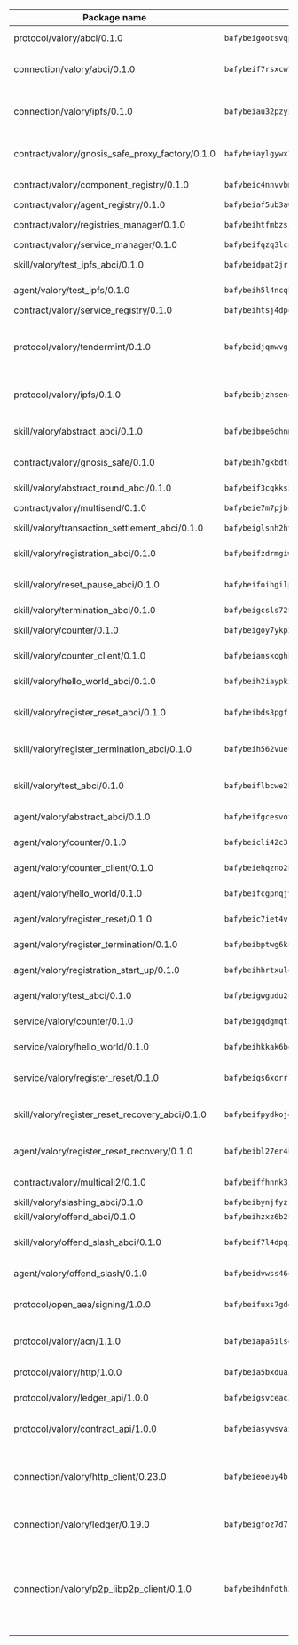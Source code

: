 | Package name                                                  | Package hash                                                  | Description                                                                                                                |
| ------------------------------------------------------------- | ------------------------------------------------------------- | -------------------------------------------------------------------------------------------------------------------------- |
| protocol/valory/abci/0.1.0                                    | `bafybeigootsvqpk6th5xpdtzanxum3earifrrezfyhylfrit7yvqdrtgpe` | A protocol for ABCI requests and responses.                                                                                |
| connection/valory/abci/0.1.0                                  | `bafybeif7rsxcw72mbzwcui3ozfaay5qnqorj5c52zedpqf56zczsxox3xe` | connection to wrap communication with an ABCI server.                                                                      |
| connection/valory/ipfs/0.1.0                                  | `bafybeiau32pzy55ta6ugl2bebevlxudal6pnlfomhplfm5mph6reaw3krq` | A connection responsible for uploading and downloading files from IPFS.                                                    |
| contract/valory/gnosis_safe_proxy_factory/0.1.0               | `bafybeiaylgywx2qtoaddokexql3d4iqfz5l7rlm5q24lzbn36we3ovfjmi` | Gnosis Safe proxy factory (GnosisSafeProxyFactory) contract                                                                |
| contract/valory/component_registry/0.1.0                      | `bafybeic4nnvvbm7ub5b2wpbgjixlpcygo7zbelasc3bhw5vurnrrrnvkau` | Component registry contract                                                                                                |
| contract/valory/agent_registry/0.1.0                          | `bafybeiaf5ub3awwjyfhg7njnyysch3m5ywps35vbvw7cqfhudsm4wjhjrq` | Agent registry contract                                                                                                    |
| contract/valory/registries_manager/0.1.0                      | `bafybeihtfmbzsjwsz7kmujzc4bofyoxckekbdi643f762tj3fe4witgjqu` | Registries Manager contract                                                                                                |
| contract/valory/service_manager/0.1.0                         | `bafybeifqzq3lcnnck5jw5p5b7tekumkx7jf2nugqx2peljpy3nsiuizrmq` | Service Manager contract                                                                                                   |
| skill/valory/test_ipfs_abci/0.1.0                             | `bafybeidpat2jrz35f3u6v7w32mksctt7esdqayhhppdxcb77g5arzhzz5u` | IPFS e2e testing application.                                                                                              |
| agent/valory/test_ipfs/0.1.0                                  | `bafybeih5l4ncqh4wjxibaukz574ol7ieddagxgqplwjc2o57tk2d22gpnq` | Agent for testing the ABCI connection.                                                                                     |
| contract/valory/service_registry/0.1.0                        | `bafybeihtsj4dpoi4iaml2jctlth2y26diam3npkfe736vpg67tgb6th53a` | Service Registry contract                                                                                                  |
| protocol/valory/tendermint/0.1.0                              | `bafybeidjqmwvgi4rqgp65tbkhmi45fwn2odr5ecezw6q47hwitsgyw4jpa` | A protocol for communication between two AEAs to share tendermint configuration details.                                   |
| protocol/valory/ipfs/0.1.0                                    | `bafybeibjzhsengtxfofqpxy6syamplevp35obemwfp4c5lhag3v2bvgysa` | A protocol specification for IPFS requests and responses.                                                                  |
| skill/valory/abstract_abci/0.1.0                              | `bafybeibpe6ohnm4ritfnghdtpczdqlrcwufrxr5g75inkkgazeqhonyclu` | The abci skill provides a template of an ABCI application.                                                                 |
| contract/valory/gnosis_safe/0.1.0                             | `bafybeih7gkbdtnhkc3i53mbsj7bcihqa7xau6ewsnew4kkul7phwb4ucjm` | Gnosis Safe (GnosisSafeL2) contract                                                                                        |
| skill/valory/abstract_round_abci/0.1.0                        | `bafybeif3cqkks5qx3lqi6nwwhebcirhazt2vidw3sueeqsyxvjeszjt3om` | abstract round-based ABCI application                                                                                      |
| contract/valory/multisend/0.1.0                               | `bafybeie7m7pjbnw7cccpbvmbgkut24dtlt4cgvug3tbac7gej37xvwbv3a` | MultiSend contract                                                                                                         |
| skill/valory/transaction_settlement_abci/0.1.0                | `bafybeiglsnh2hvfau5gab7requh34k4sbqwbjvrhhqjpes4hakcwq46cpi` | ABCI application for transaction settlement.                                                                               |
| skill/valory/registration_abci/0.1.0                          | `bafybeifzdrmgiwx66cvxqg63uct6ul4hty6cg33i2hhwi7kkyljntfdopy` | ABCI application for common apps.                                                                                          |
| skill/valory/reset_pause_abci/0.1.0                           | `bafybeifoihgilpfr76hc5skzspm6qehkwivx7ld2cy3veipcsi4gr2c7na` | ABCI application for resetting and pausing app executions.                                                                 |
| skill/valory/termination_abci/0.1.0                           | `bafybeigcsls72uosoui2y5ppmnvsljjhnxakkeh3fdohklcg66aqq4g7xu` | Termination skill.                                                                                                         |
| skill/valory/counter/0.1.0                                    | `bafybeigoy7ykp2rei6nnenh4aghkbx5xztspb5dfcsoeypljregrwrtpwi` | The ABCI Counter application example.                                                                                      |
| skill/valory/counter_client/0.1.0                             | `bafybeianskoghhdffn4wqquup3rtziefq6jareutugb6a5zkbvuvctgk3i` | A client for the ABCI counter application.                                                                                 |
| skill/valory/hello_world_abci/0.1.0                           | `bafybeih2iaypkx7hpahpq5lrwp5qtkk7mqltsrydotxggwgt6ca7x2xu5m` | Hello World ABCI application.                                                                                              |
| skill/valory/register_reset_abci/0.1.0                        | `bafybeibds3pgfznnqjrff74d7jtosme2miwwssohsym2ykou36ar5yi3na` | ABCI application for dummy skill that registers and resets                                                                 |
| skill/valory/register_termination_abci/0.1.0                  | `bafybeih562vueunkebwjri4ulqbrs45swcfsykjpf3rs45w2pg2blabjnq` | ABCI application for dummy skill that registers and resets                                                                 |
| skill/valory/test_abci/0.1.0                                  | `bafybeiflbcwe2b7ep3etu6gyja3c5tsfpn3owci3gl4patmr2z6mmxvb6i` | ABCI application for testing the ABCI connection.                                                                          |
| agent/valory/abstract_abci/0.1.0                              | `bafybeifgcesvothzojs4rs32v7igmxnxurnbk7a5oo64ltrrvktfxgkmte` | The abstract ABCI AEA - for testing purposes only.                                                                         |
| agent/valory/counter/0.1.0                                    | `bafybeicli42c3ruqqcrypqnkhrae4hwfjvyaz3v3hjwddyesl5yzmsmfvu` | The ABCI Counter example as an AEA                                                                                         |
| agent/valory/counter_client/0.1.0                             | `bafybeiehqzno2htmg37mwcdaifptslsz2zpjwptq33gpdegpuaxknpoxza` | The ABCI Counter example as an AEA                                                                                         |
| agent/valory/hello_world/0.1.0                                | `bafybeifcgpnqjvvs2cnrhb4gcg7tblljr6j4zc752dcjg2p2rqz3c2h6py` | Hello World ABCI example.                                                                                                  |
| agent/valory/register_reset/0.1.0                             | `bafybeic7iet4vitxvoaljavoxkg2ibmd7lxvkiyc5ur4wok5b6hveafhj4` | Register reset to replicate Tendermint issue.                                                                              |
| agent/valory/register_termination/0.1.0                       | `bafybeibptwg6kuuoodwytw5mlzu4v7fys6zf46uspw4rixbkk7kewgroda` | Register terminate to test the termination feature.                                                                        |
| agent/valory/registration_start_up/0.1.0                      | `bafybeihhrtxul4nittrpwldiqx4txjpv5lnjbafkmntdcf2q4b4oevjlaa` | Registration start-up ABCI example.                                                                                        |
| agent/valory/test_abci/0.1.0                                  | `bafybeigwgudu2u7zr6xrkme2pj2r24dzltqdzsmh5qikkicmgjatek3ft4` | Agent for testing the ABCI connection.                                                                                     |
| service/valory/counter/0.1.0                                  | `bafybeigqdgmqtxj37ycywyyyebwaqrea6mbgrzribadmwysdvrgucp5ida` | A set of agents incrementing a counter                                                                                     |
| service/valory/hello_world/0.1.0                              | `bafybeihkkak6becsdrto5uciopjokilsvxjwrzurwsr4mfcwteqrl6quiy` | A simple demonstration of a simple ABCI application                                                                        |
| service/valory/register_reset/0.1.0                           | `bafybeigs6xorrlsmysmlsz4lzdq6s53p4g56qvwuqmzkvddc2uxixazkde` | Test and debug tendermint reset mechanism.                                                                                 |
| skill/valory/register_reset_recovery_abci/0.1.0               | `bafybeifpydkojdw2kejgbgopr72ruywb26jahhzge2g4esurccqgkczwdm` | ABCI application for dummy skill that registers and resets                                                                 |
| agent/valory/register_reset_recovery/0.1.0                    | `bafybeibl27er4bfx3gkngep6f7jxvz45um34toco6ukhc6xzzzgf2hyauu` | Agent to showcase hard reset as a recovery mechanism.                                                                      |
| contract/valory/multicall2/0.1.0                              | `bafybeiffhnnk3ibb3z53jxg4rfwcgjl657f56v3ld4rgafgavxxys3h74y` | The MakerDAO multicall2 contract.                                                                                          |
| skill/valory/slashing_abci/0.1.0                              | `bafybeibynjfyzjimd42civrey4jbmb7ze3zvwkwnglaqi5d3nssuljeltq` | Slashing skill.                                                                                                            |
| skill/valory/offend_abci/0.1.0                                | `bafybeihzxz6b2uamstr7vybtrszig35oh7n6jaklozmdn56hoauu6j4gp4` | Offend ABCI application.                                                                                                   |
| skill/valory/offend_slash_abci/0.1.0                          | `bafybeif7l4dpqx2hkdiezqbvvgbmsqcgppaazzyiykacq6c24jolguib7u` | ABCI application used in order to test the slashing abci                                                                   |
| agent/valory/offend_slash/0.1.0                               | `bafybeidvwss46ghau7ufjaxjsgomdvt2sv26tppb3bxfvzzrpz4a33ctam` | Offend and slash to test the slashing feature.                                                                             |
| protocol/open_aea/signing/1.0.0                               | `bafybeifuxs7gdg2okbn7uofymenjlmnih2wxwkym44lsgwmklgwuckxm2m` | A protocol for communication between skills and decision maker.                                                            |
| protocol/valory/acn/1.1.0                                     | `bafybeiapa5ilsobggnspoqhspftwolrx52udrwmaxdxgrk26heuvl4oooa` | The protocol used for envelope delivery on the ACN.                                                                        |
| protocol/valory/http/1.0.0                                    | `bafybeia5bxdua2i6chw6pg47bvoljzcpuqxzy4rdrorbdmcbnwmnfdobtu` | A protocol for HTTP requests and responses.                                                                                |
| protocol/valory/ledger_api/1.0.0                              | `bafybeigsvceac33asd6ecbqev34meyyjwu3rangenv6xp5rkxyz4krvcby` | A protocol for ledger APIs requests and responses.                                                                         |
| protocol/valory/contract_api/1.0.0                            | `bafybeiasywsvax45qmugus5kxogejj66c5taen27h4voriodz7rgushtqa` | A protocol for contract APIs requests and responses.                                                                       |
| connection/valory/http_client/0.23.0                          | `bafybeieoeuy4brzimtnubmokwirhrx27ezls6cdnl5qik4rkykfle3nn2y` | The HTTP_client connection that wraps a web-based client connecting to a RESTful API specification.                        |
| connection/valory/ledger/0.19.0                               | `bafybeigfoz7d7si7s4jehvloq2zmiiocpbxcaathl3bxkyarxoerxq7g3a` | A connection to interact with any ledger API and contract API.                                                             |
| connection/valory/p2p_libp2p_client/0.1.0                     | `bafybeihdnfdth3qgltefgrem7xyi4b3ejzaz67xglm2hbma2rfvpl2annq` | The libp2p client connection implements a tcp connection to a running libp2p node as a traffic delegate to send/receive envelopes to/from agents in the DHT. |
